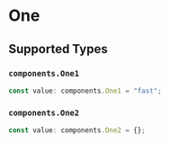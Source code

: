 # One


## Supported Types

### `components.One1`

```typescript
const value: components.One1 = "fast";
```

### `components.One2`

```typescript
const value: components.One2 = {};
```

